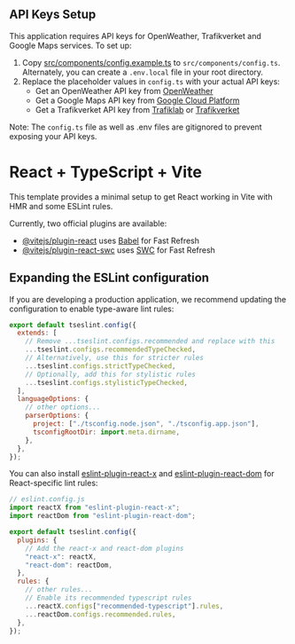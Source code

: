 ## API Keys Setup

This application requires API keys for OpenWeather, Trafikverket and Google Maps services. To set up:

1. Copy [src/components/config.example.ts](src/components/config.example.ts) to `src/components/config.ts`. Alternately, you can create a `.env.local` file in your root directory.
2. Replace the placeholder values in `config.ts` with your actual API keys:
   - Get an OpenWeather API key from [OpenWeather](https://openweathermap.org/api)
   - Get a Google Maps API key from [Google Cloud Platform](https://console.cloud.google.com/)
   - Get a Trafikverket API key from [Trafiklab](https://www.trafiklab.se/api/trafiklab-apis/trafikverket/) or [Trafikverket](https://www.trafikverket.se/e-tjanster/trafikverkets-oppna-api-for-trafikinformation/)

Note: The `config.ts` file as well as .env files are gitignored to prevent exposing your API keys.

# React + TypeScript + Vite

This template provides a minimal setup to get React working in Vite with HMR and some ESLint rules.

Currently, two official plugins are available:

- [@vitejs/plugin-react](https://github.com/vitejs/vite-plugin-react/blob/main/packages/plugin-react/README.md) uses [Babel](https://babeljs.io/) for Fast Refresh
- [@vitejs/plugin-react-swc](https://github.com/vitejs/vite-plugin-react-swc) uses [SWC](https://swc.rs/) for Fast Refresh

## Expanding the ESLint configuration

If you are developing a production application, we recommend updating the configuration to enable type-aware lint rules:

```js
export default tseslint.config({
  extends: [
    // Remove ...tseslint.configs.recommended and replace with this
    ...tseslint.configs.recommendedTypeChecked,
    // Alternatively, use this for stricter rules
    ...tseslint.configs.strictTypeChecked,
    // Optionally, add this for stylistic rules
    ...tseslint.configs.stylisticTypeChecked,
  ],
  languageOptions: {
    // other options...
    parserOptions: {
      project: ["./tsconfig.node.json", "./tsconfig.app.json"],
      tsconfigRootDir: import.meta.dirname,
    },
  },
});
```

You can also install [eslint-plugin-react-x](https://github.com/Rel1cx/eslint-react/tree/main/packages/plugins/eslint-plugin-react-x) and [eslint-plugin-react-dom](https://github.com/Rel1cx/eslint-react/tree/main/packages/plugins/eslint-plugin-react-dom) for React-specific lint rules:

```js
// eslint.config.js
import reactX from "eslint-plugin-react-x";
import reactDom from "eslint-plugin-react-dom";

export default tseslint.config({
  plugins: {
    // Add the react-x and react-dom plugins
    "react-x": reactX,
    "react-dom": reactDom,
  },
  rules: {
    // other rules...
    // Enable its recommended typescript rules
    ...reactX.configs["recommended-typescript"].rules,
    ...reactDom.configs.recommended.rules,
  },
});
```
